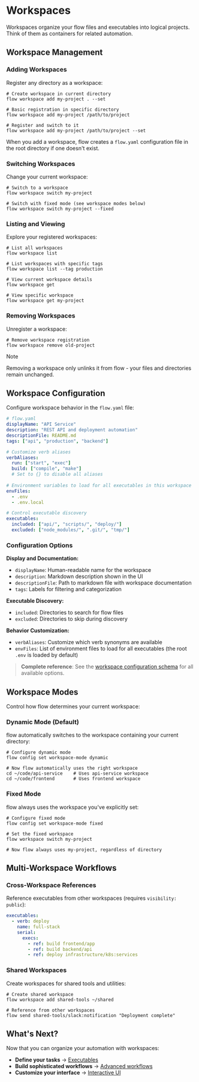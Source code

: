 # Workspaces

Workspaces organize your flow files and executables into logical projects. Think of them as containers for related automation.

## Workspace Management

### Adding Workspaces <!-- {docsify-ignore} -->

Register any directory as a workspace:

```shell
# Create workspace in current directory
flow workspace add my-project . --set

# Basic registration in specific directory
flow workspace add my-project /path/to/project

# Register and switch to it
flow workspace add my-project /path/to/project --set
```

When you add a workspace, flow creates a `flow.yaml` configuration file in the root directory if one doesn't exist.

### Switching Workspaces <!-- {docsify-ignore} -->

Change your current workspace:

```shell
# Switch to a workspace
flow workspace switch my-project

# Switch with fixed mode (see workspace modes below)
flow workspace switch my-project --fixed
```

### Listing and Viewing <!-- {docsify-ignore} -->

Explore your registered workspaces:

```shell
# List all workspaces
flow workspace list

# List workspaces with specific tags
flow workspace list --tag production

# View current workspace details
flow workspace get

# View specific workspace
flow workspace get my-project
```

### Removing Workspaces <!-- {docsify-ignore} -->

Unregister a workspace:

```shell
# Remove workspace registration
flow workspace remove old-project
```

> [!NOTE]
> Removing a workspace only unlinks it from flow - your files and directories remain unchanged.

## Workspace Configuration

Configure workspace behavior in the `flow.yaml` file:

```yaml
# flow.yaml
displayName: "API Service"
description: "REST API and deployment automation"
descriptionFile: README.md
tags: ["api", "production", "backend"]

# Customize verb aliases
verbAliases:
  run: ["start", "exec"]
  build: ["compile", "make"]
  # Set to {} to disable all aliases
  
# Environment variables to load for all executables in this workspace
envFiles:
  - .env
  - .env.local

# Control executable discovery
executables:
  included: ["api/", "scripts/", "deploy/"]
  excluded: ["node_modules/", ".git/", "tmp/"]
```

### Configuration Options <!-- {docsify-ignore} -->

**Display and Documentation:**
- `displayName`: Human-readable name for the workspace
- `description`: Markdown description shown in the UI
- `descriptionFile`: Path to markdown file with workspace documentation
- `tags`: Labels for filtering and categorization

**Executable Discovery:**
- `included`: Directories to search for flow files
- `excluded`: Directories to skip during discovery

**Behavior Customization:**
- `verbAliases`: Customize which verb synonyms are available
- `envFiles`: List of environment files to load for all executables (the root `.env` is loaded by default)

> **Complete reference**: See the [workspace configuration schema](../types/workspace.md) for all available options.

## Workspace Modes

Control how flow determines your current workspace:

### Dynamic Mode (Default) <!-- {docsify-ignore} -->
flow automatically switches to the workspace containing your current directory:

```shell
# Configure dynamic mode
flow config set workspace-mode dynamic

# Now flow automatically uses the right workspace
cd ~/code/api-service    # Uses api-service workspace
cd ~/code/frontend       # Uses frontend workspace
```

### Fixed Mode <!-- {docsify-ignore} -->
flow always uses the workspace you've explicitly set:

```shell
# Configure fixed mode
flow config set workspace-mode fixed

# Set the fixed workspace
flow workspace switch my-project

# Now flow always uses my-project, regardless of directory
```

## Multi-Workspace Workflows

### Cross-Workspace References <!-- {docsify-ignore} -->

Reference executables from other workspaces (requires `visibility: public`):

```yaml
executables:
  - verb: deploy
    name: full-stack
    serial:
      execs:
        - ref: build frontend/app
        - ref: build backend/api
        - ref: deploy infrastructure/k8s:services
```

### Shared Workspaces <!-- {docsify-ignore} -->

Create workspaces for shared tools and utilities:

```shell
# Create shared workspace
flow workspace add shared-tools ~/shared

# Reference from other workspaces
flow send shared-tools/slack:notification "Deployment complete"
```

## What's Next? <!-- {docsify-ignore} -->

Now that you can organize your automation with workspaces:

- **Define your tasks** → [Executables](executables.md)
- **Build sophisticated workflows** → [Advanced workflows](advanced.md)
- **Customize your interface** → [Interactive UI](interactive.md)